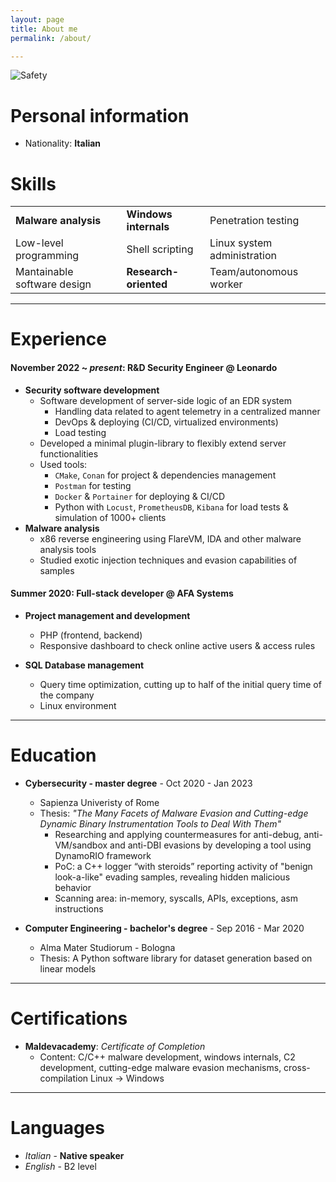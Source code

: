 ```yaml
---
layout: page
title: About me
permalink: /about/

---
```

![Safety](https://encrypted-tbn0.gstatic.com/images?q=tbn:ANd9GcTHsFd-MpI-rxYX7I_nWCa-qL8AhUPrYIYhTA&s)

# Personal information

- Nationality: **Italian** 

# Skills

<table align="center">
  <tr><td><b>Malware analysis</b></td><td><b>Windows internals</b></td><td>Penetration testing</td></tr>
  <tr><td>Low-level programming</td><td>Shell scripting</td><td>Linux system administration</td></tr>
  <tr><td>Mantainable software design</td><td><b>Research-oriented</b></td><td>Team/autonomous worker</td></tr>
</table>

---

# Experience

#### November 2022 ~ *present*: **R&D Security Engineer** @ Leonardo 
- **Security software development**
	- Software development of server-side logic of an EDR system
		- Handling data related to agent telemetry in a centralized manner
		- DevOps & deploying (CI/CD, virtualized environments)
		- Load testing 
	- Developed a minimal plugin-library to flexibly extend server functionalities
	- Used tools: 
		- `CMake`, `Conan` for project & dependencies management
		- `Postman` for testing
		- `Docker` & `Portainer` for deploying & CI/CD
		- Python with `Locust`, `PrometheusDB`, `Kibana` for load tests & simulation of 1000+ clients
- **Malware analysis**
	- x86 reverse engineering using FlareVM, IDA and other malware analysis tools
	- Studied exotic injection techniques and evasion capabilities of samples

#### Summer 2020: Full-stack developer @ AFA Systems
- **Project management and development**
	- PHP (frontend, backend)
	- Responsive dashboard to check online active users & access rules

- **SQL Database management**
	- Query time optimization, cutting up to half of the initial query time of the company
	- Linux environment

---

# Education

- **Cybersecurity - master degree** - Oct 2020 - Jan 2023
	- Sapienza Univeristy of Rome 
	- Thesis: *"The Many Facets of Malware Evasion and Cutting-edge Dynamic Binary Instrumentation Tools to Deal With Them"*
		- Researching and applying countermeasures for anti-debug, anti-VM/sandbox and anti-DBI evasions by developing a tool using DynamoRIO framework
		- PoC: a C++ logger “with steroids” reporting activity of "benign look-a-like" evading samples, revealing hidden malicious behavior
		- Scanning area: in-memory, syscalls, APIs, exceptions, asm instructions



- **Computer Engineering - bachelor's degree** - Sep 2016 - Mar 2020
	- Alma Mater Studiorum - Bologna
	- Thesis: A Python software library for dataset generation based on linear models

---

# Certifications
- **Maldevacademy**: *Certificate of Completion*
	- Content: C/C++ malware development, windows internals, C2 development, cutting-edge malware evasion mechanisms, cross-compilation Linux -> Windows

---

# Languages
- *Italian* - **Native speaker**
- *English* - B2 level
